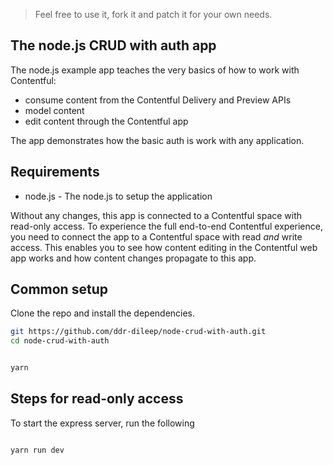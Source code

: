 > Feel free to use it, fork it and patch it for your own needs.

## The node.js CRUD with auth app

The node.js example app teaches the very basics of how to work with Contentful:

- consume content from the Contentful Delivery and Preview APIs
- model content
- edit content through the Contentful app

The app demonstrates how the basic auth is work with any application.

## Requirements

- node.js - The node.js to setup the application

Without any changes, this app is connected to a Contentful space with read-only access. To experience the full end-to-end Contentful experience, you need to connect the app to a Contentful space with read _and_ write access. This enables you to see how content editing in the Contentful web app works and how content changes propagate to this app.

## Common setup

Clone the repo and install the dependencies.

```bash
git https://github.com/ddr-dileep/node-crud-with-auth.git
cd node-crud-with-auth
```

```bash

yarn

```

## Steps for read-only access

To start the express server, run the following

```bash

yarn run dev

```

